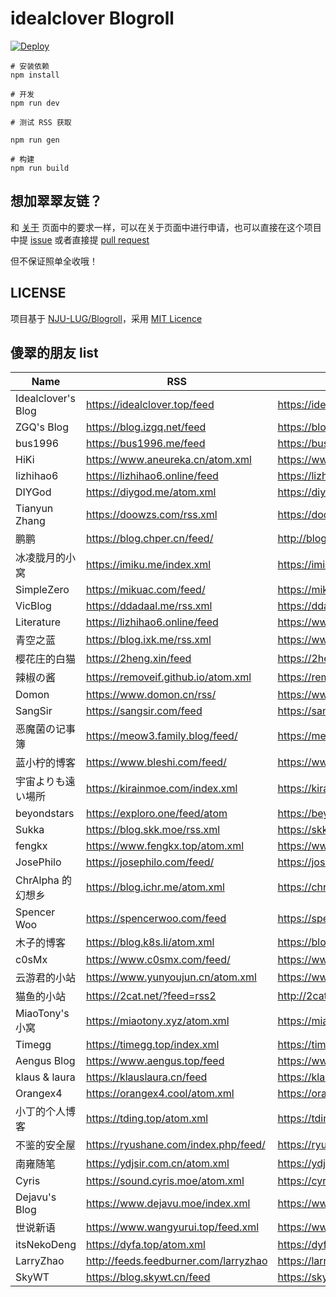 # idealclover Blogroll
[![Deploy](https://github.com/ryankert/Friend-Link-House/actions/workflows/deploy.yml/badge.svg)](https://github.com/ryankert/Friend-Link-House/actions/workflows/deploy.yml)


```
# 安装依赖
npm install

# 开发
npm run dev

# 测试 RSS 获取

npm run gen

# 构建
npm run build
```

## 想加翠翠友链？

和 [关于](https://idealclover.top/about.html) 页面中的要求一样，可以在关于页面中进行申请，也可以直接在这个项目中提 [issue](https://github.com/idealclover/blogroll/issues) 或者直接提 [pull request](https://github.com/idealclover/blogroll/pulls)

但不保证照单全收哦！

## LICENSE

项目基于 [NJU-LUG/Blogroll](https://github.com/nju-lug/blogroll)，采用 [MIT Licence](./LICENSE)

## 傻翠的朋友 list

| Name               | RSS                                   | HTML                        |
| ------------------ | ------------------------------------- | --------------------------- |
| Idealclover's Blog | https://idealclover.top/feed          | https://idealclover.top/    |
| ZGQ's Blog         | https://blog.izgq.net/feed            | https://blog.izgq.net/      |
| bus1996            | https://bus1996.me/feed               | https://bus1996.me/         |
| HiKi               | https://www.aneureka.cn/atom.xml      | https://www.aneureka.cn/    |
| lizhihao6          | https://lizhihao6.online/feed         | https://lizhihao6.online/   |
| DIYGod             | https://diygod.me/atom.xml            | https://diygod.me/          |
| Tianyun Zhang      | https://doowzs.com/rss.xml            | https://doowzs.com/         |
| 鹏鹏               | https://blog.chper.cn/feed/           | http://blog.chper.cn/       |
| 冰凌胧月的小窝     | https://imiku.me/index.xml            | https://imiku.me            |
| SimpleZero         | https://mikuac.com/feed/              | https://mikuac.com          |
| VicBlog            | https://ddadaal.me/rss.xml            | https://ddadaal.me/         |
| Literature         | https://lizhihao6.online/feed         | https://www.literature.hk   |
| 青空之蓝           | https://blog.ixk.me/rss.xml           | https://www.ixk.me          |
| 樱花庄的白猫       | https://2heng.xin/feed                | https://2heng.xin           |
| 辣椒の酱           | https://removeif.github.io/atom.xml   | https://removeif.github.io/ |
| Domon              | https://www.domon.cn/rss/             | https://www.domon.cn        |
| SangSir            | https://sangsir.com/feed              | https://sangsir.com/        |
| 恶魔菌の记事簿     | https://meow3.family.blog/feed/       | https://meow3.family.blog/  |
| 蓝小柠的博客       | https://www.bleshi.com/feed/          | https://www.bleshi.com/     |
| 宇宙よりも遠い場所 | https://kirainmoe.com/index.xml       | https://kirainmoe.com/      |
| beyondstars        | https://exploro.one/feed/atom         | https://beyondstars.xyz/    |
| Sukka              | https://blog.skk.moe/rss.xml          | https://skk.moe/            |
| fengkx             | https://www.fengkx.top/atom.xml       | https://www.fengkx.top/     |
| JosePhilo          | https://josephilo.com/feed/           | https://josephilo.com       |
| ChrAlpha 的幻想乡  | https://blog.ichr.me/atom.xml         | https://chralpha.com        |
| Spencer Woo        | https://spencerwoo.com/feed           | https://spencerwoo.com/     |
| 木子的博客         | https://blog.k8s.li/atom.xml          | https://blog.k8s.li         |
| c0sMx              | https://www.c0smx.com/feed/           | https://www.c0smx.com       |
| 云游君的小站       | https://www.yunyoujun.cn/atom.xml     | https://www.yunyoujun.cn    |
| 猫鱼的小站         | https://2cat.net/?feed=rss2           | http://2cat.net             |
| MiaoTony's 小窝    | https://miaotony.xyz/atom.xml         | https://miaotony.xyz        |
| Timegg             | https://timegg.top/index.xml          | https://timegg.top/         |
| Aengus Blog        | https://www.aengus.top/feed           | https://www.aengus.top/     |
| klaus & laura      | https://klauslaura.cn/feed            | https://klauslaura.cn       |
| Orangex4           | https://orangex4.cool/atom.xml        | https://orangex4.cool/      |
| 小丁的个人博客     | https://tding.top/atom.xml            | https://tding.top/          |
| 不鉴的安全屋       | https://ryushane.com/index.php/feed/  | https://ryushane.com/       |
| 南雍随笔           | https://ydjsir.com.cn/atom.xml        | https://ydjsir.com.cn       |
| Cyris              | https://sound.cyris.moe/atom.xml      | https://cyris.moe/          |
| Dejavu's Blog      | https://www.dejavu.moe/index.xml      | https://www.dejavu.moe      |
| 世说新语           | https://www.wangyurui.top/feed.xml    | https://www.wangyurui.top   |
| itsNekoDeng        | https://dyfa.top/atom.xml             | https://dyfa.top/           |
| LarryZhao          | http://feeds.feedburner.com/larryzhao | https://larryzhao.com/      |
| SkyWT              | https://blog.skywt.cn/feed            | https://skywt.cn/           |
